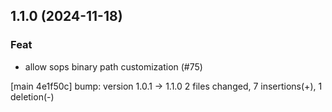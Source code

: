 ## 1.1.0 (2024-11-18)

### Feat

- allow sops binary path customization (#75)

[main 4e1f50c] bump: version 1.0.1 → 1.1.0
 2 files changed, 7 insertions(+), 1 deletion(-)

